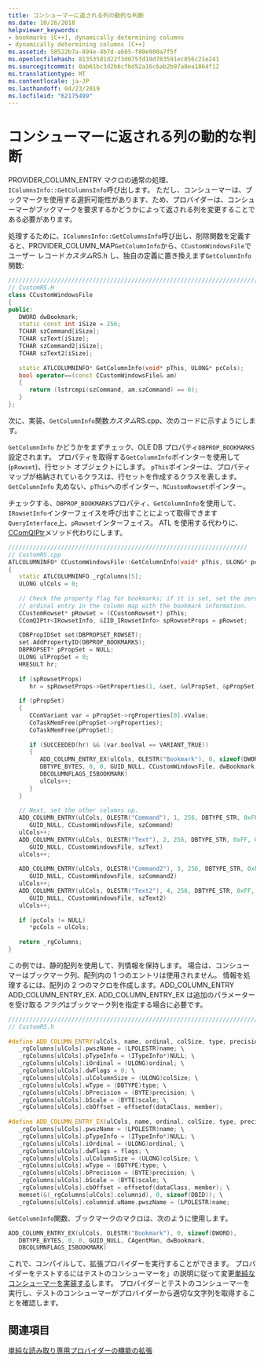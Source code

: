 ```yaml
---
title: コンシューマーに返される列の動的な判断
ms.date: 10/26/2018
helpviewer_keywords:
- bookmarks [C++], dynamically determining columns
- dynamically determining columns [C++]
ms.assetid: 58522b7a-894e-4b7d-a605-f80e900a7f5f
ms.openlocfilehash: 81353581d22f3d075fd19d783591ec856c21e241
ms.sourcegitcommit: 0ab61bc3d2b6cfbd52a16c6ab2b97a8ea1864f12
ms.translationtype: MT
ms.contentlocale: ja-JP
ms.lasthandoff: 04/23/2019
ms.locfileid: "62175499"
---
```

# <a name="dynamically-determining-columns-returned-to-the-consumer"></a>コンシューマーに返される列の動的な判断

PROVIDER_COLUMN_ENTRY マクロの通常の処理、`IColumnsInfo::GetColumnsInfo`呼び出します。 ただし、コンシューマーは、ブックマークを使用する選択可能性があります、ため、プロバイダーは、コンシューマーがブックマークを要求するかどうかによって返される列を変更することである必要があります。

処理するために、`IColumnsInfo::GetColumnsInfo`呼び出し、削除関数を定義すると、PROVIDER_COLUMN_MAP`GetColumnInfo`から、`CCustomWindowsFile`でユーザー レコード*カスタム*RS.h し、独自の定義に置き換えます`GetColumnInfo`関数:

```cpp
////////////////////////////////////////////////////////////////////////
// CustomRS.H
class CCustomWindowsFile
{
public:
   DWORD dwBookmark;
   static const int iSize = 256;
   TCHAR szCommand[iSize];
   TCHAR szText[iSize];
   TCHAR szCommand2[iSize];
   TCHAR szText2[iSize];
  
   static ATLCOLUMNINFO* GetColumnInfo(void* pThis, ULONG* pcCols);
   bool operator==(const CCustomWindowsFile& am)
   {
      return (lstrcmpi(szCommand, am.szCommand) == 0);
   }
};
```

次に、実装、`GetColumnInfo`関数*カスタム*RS.cpp、次のコードに示すようにします。

`GetColumnInfo` かどうかをまずチェック、OLE DB プロパティ`DBPROP_BOOKMARKS`設定されます。 プロパティを取得する`GetColumnInfo`ポインターを使用して (`pRowset`)、行セット オブジェクトにします。 `pThis`ポインターは、プロパティ マップが格納されているクラスは、行セットを作成するクラスを表します。 `GetColumnInfo` 丸めない、`pThis`へのポインター、`RCustomRowset`ポインター。

チェックする、`DBPROP_BOOKMARKS`プロパティ、`GetColumnInfo`を使用して、`IRowsetInfo`インターフェイスを呼び出すことによって取得できます`QueryInterface`上、`pRowset`インターフェイス。 ATL を使用する代わりに、 [CComQIPtr](../../atl/reference/ccomqiptr-class.md)メソッド代わりにします。

```cpp
////////////////////////////////////////////////////////////////////
// CustomRS.cpp
ATLCOLUMNINFO* CCustomWindowsFile::GetColumnInfo(void* pThis, ULONG* pcCols)
{
   static ATLCOLUMNINFO _rgColumns[5];
   ULONG ulCols = 0;
  
   // Check the property flag for bookmarks; if it is set, set the zero 
   // ordinal entry in the column map with the bookmark information.
   CCustomRowset* pRowset = (CCustomRowset*) pThis;
   CComQIPtr<IRowsetInfo, &IID_IRowsetInfo> spRowsetProps = pRowset;
  
   CDBPropIDSet set(DBPROPSET_ROWSET);
   set.AddPropertyID(DBPROP_BOOKMARKS);
   DBPROPSET* pPropSet = NULL;
   ULONG ulPropSet = 0;
   HRESULT hr;
  
   if (spRowsetProps)
      hr = spRowsetProps->GetProperties(1, &set, &ulPropSet, &pPropSet);
  
   if (pPropSet)
   {
      CComVariant var = pPropSet->rgProperties[0].vValue;
      CoTaskMemFree(pPropSet->rgProperties);
      CoTaskMemFree(pPropSet);
  
      if (SUCCEEDED(hr) && (var.boolVal == VARIANT_TRUE))
      {
         ADD_COLUMN_ENTRY_EX(ulCols, OLESTR("Bookmark"), 0, sizeof(DWORD), 
         DBTYPE_BYTES, 0, 0, GUID_NULL, CCustomWindowsFile, dwBookmark, 
         DBCOLUMNFLAGS_ISBOOKMARK)
         ulCols++;
      }
   }
  
   // Next, set the other columns up.
   ADD_COLUMN_ENTRY(ulCols, OLESTR("Command"), 1, 256, DBTYPE_STR, 0xFF, 0xFF, 
      GUID_NULL, CCustomWindowsFile, szCommand)
   ulCols++;
   ADD_COLUMN_ENTRY(ulCols, OLESTR("Text"), 2, 256, DBTYPE_STR, 0xFF, 0xFF, 
      GUID_NULL, CCustomWindowsFile, szText)
   ulCols++;
  
   ADD_COLUMN_ENTRY(ulCols, OLESTR("Command2"), 3, 256, DBTYPE_STR, 0xFF, 0xFF, 
      GUID_NULL, CCustomWindowsFile, szCommand2)
   ulCols++;
   ADD_COLUMN_ENTRY(ulCols, OLESTR("Text2"), 4, 256, DBTYPE_STR, 0xFF, 0xFF, 
      GUID_NULL, CCustomWindowsFile, szText2)
   ulCols++;
  
   if (pcCols != NULL)
      *pcCols = ulCols;
  
   return _rgColumns;
}
```

この例では、静的配列を使用して、列情報を保持します。 場合は、コンシューマーはブックマーク列、配列内の 1 つのエントリは使用されません。 情報を処理するには、配列の 2 つのマクロを作成します。ADD_COLUMN_ENTRY ADD_COLUMN_ENTRY_EX. ADD_COLUMN_ENTRY_EX は追加のパラメーターを受け取る*フラグ*はブックマーク列を指定する場合に必要です。

```cpp
////////////////////////////////////////////////////////////////////////  
// CustomRS.h  
  
#define ADD_COLUMN_ENTRY(ulCols, name, ordinal, colSize, type, precision, scale, guid, dataClass, member) \  
   _rgColumns[ulCols].pwszName = (LPOLESTR)name; \  
   _rgColumns[ulCols].pTypeInfo = (ITypeInfo*)NULL; \  
   _rgColumns[ulCols].iOrdinal = (ULONG)ordinal; \  
   _rgColumns[ulCols].dwFlags = 0; \  
   _rgColumns[ulCols].ulColumnSize = (ULONG)colSize; \  
   _rgColumns[ulCols].wType = (DBTYPE)type; \  
   _rgColumns[ulCols].bPrecision = (BYTE)precision; \  
   _rgColumns[ulCols].bScale = (BYTE)scale; \  
   _rgColumns[ulCols].cbOffset = offsetof(dataClass, member);  
  
#define ADD_COLUMN_ENTRY_EX(ulCols, name, ordinal, colSize, type, precision, scale, guid, dataClass, member, flags) \  
   _rgColumns[ulCols].pwszName = (LPOLESTR)name; \  
   _rgColumns[ulCols].pTypeInfo = (ITypeInfo*)NULL; \  
   _rgColumns[ulCols].iOrdinal = (ULONG)ordinal; \  
   _rgColumns[ulCols].dwFlags = flags; \  
   _rgColumns[ulCols].ulColumnSize = (ULONG)colSize; \  
   _rgColumns[ulCols].wType = (DBTYPE)type; \  
   _rgColumns[ulCols].bPrecision = (BYTE)precision; \  
   _rgColumns[ulCols].bScale = (BYTE)scale; \  
   _rgColumns[ulCols].cbOffset = offsetof(dataClass, member); \  
   memset(&(_rgColumns[ulCols].columnid), 0, sizeof(DBID)); \  
   _rgColumns[ulCols].columnid.uName.pwszName = (LPOLESTR)name;  
```

`GetColumnInfo`関数、ブックマークのマクロは、次のように使用します。

```cpp
ADD_COLUMN_ENTRY_EX(ulCols, OLESTR("Bookmark"), 0, sizeof(DWORD),
   DBTYPE_BYTES, 0, 0, GUID_NULL, CAgentMan, dwBookmark,
   DBCOLUMNFLAGS_ISBOOKMARK)
```

これで、コンパイルして、拡張プロバイダーを実行することができます。 プロバイダーをテストするにはテストのコンシューマーを」の説明に従って変更[単純なコンシューマーを実装する](../../data/oledb/implementing-a-simple-consumer.md)します。 プロバイダーとテストのコンシューマーを実行し、テストのコンシューマーがプロバイダーから適切な文字列を取得することを確認します。

## <a name="see-also"></a>関連項目

[単純な読み取り専用プロバイダーの機能の拡張](../../data/oledb/enhancing-the-simple-read-only-provider.md)<br/>
